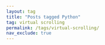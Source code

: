 ```yaml
---
layout: tag
title: "Posts tagged Python"
tag: virtual scrolling
permalink: /tags/virtual-scrolling/
nav_exclude: true
---
```


